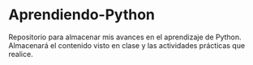 # Aprendiendo-Python
Repositorio para almacenar mis avances en el aprendizaje de Python. Almacenará el contenido visto en clase y las actividades prácticas que realice.
